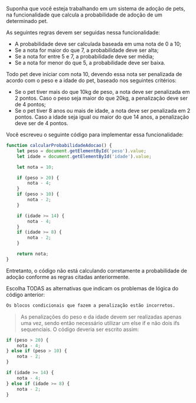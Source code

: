 Suponha que você esteja trabalhando em um sistema de adoção de pets, na funcionalidade que calcula a probabilidade de adoção de um determinado pet.

As seguintes regras devem ser seguidas nessa funcionalidade:

- A probabilidade deve ser calculada baseada em uma nota de 0 a 10;
- Se a nota for maior do que 7, a probabilidade deve ser alta;
- Se a nota for entre 5 e 7, a probabilidade deve ser média;
- Se a nota for menor do que 5, a probabilidade deve ser baixa.

Todo pet deve iniciar com nota 10, devendo essa nota ser penalizada de acordo com o peso e a idade do pet, baseado nos seguintes critérios:

- Se o pet tiver mais do que 10kg de peso, a nota deve ser penalizada em 2 pontos. Caso o peso seja maior do que 20kg, a penalização deve ser de 4 pontos;
- Se o pet tiver 8 anos ou mais de idade, a nota deve ser penalizada em 2 pontos. Caso a idade seja igual ou maior do que 14 anos, a penalização deve ser de 4 pontos.

Você escreveu o seguinte código para implementar essa funcionalidade:

```js
function calcularProbabilidadeAdocao() {
    let peso = document.getElementById('peso').value;
    let idade = document.getElementById('idade').value;

    let nota = 10;

    if (peso > 20) {
        nota - 4;
    } 
    if (peso > 10) {
        nota - 2;
    }

    if (idade >= 14) {
        nota - 4;
    }
    if (idade >= 8) {
        nota - 2;
    }

    return nota;
}
```

Entretanto, o código não está calculando corretamente a probabilidade de adoção conforme as regras citadas anteriormente.

Escolha TODAS as alternativas que indicam os problemas de lógica do código anterior:

```xml
Os blocos condicionais que fazem a penalização estão incorretos.
```
> As penalizações do peso e da idade devem ser realizadas apenas uma vez, sendo então necessário utilizar um else if e não dois ifs sequenciais. O código deveria ser escrito assim:
```js
if (peso > 20) {
    nota - 4;
} else if (peso > 10) {
    nota - 2;
}

if (idade >= 14) {
    nota - 4;
} else if (idade >= 8) {
    nota - 2;
}
```